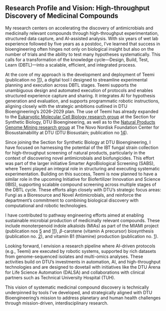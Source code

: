 ## Research Profile and Vision: High-throughput Discovery of Medicinal Compounds
My research centers on accelerating the discovery of antimicrobials and medicinally relevant compounds through high-throughput experimentation, structured data capture, and AI-assisted analysis. With six years of wet lab experience followed by five years as a postdoc, I’ve learned that success in bioengineering often hinges not only on biological insight but also on the number of trials and the ability to test many hypotheses systematically. This calls for a transformation of the knowledge cycle—Design, Build, Test, Learn (DBTL)—into a scalable, efficient, and integrated process.

At the core of my approach is the development and deployment of Teemi (publication no [11](#pub-11)), a digital tool I designed to streamline experimental planning and execution across DBTL stages. Teemi supports the unambiguous design and automated execution of protocols and enables structured experience capture and sharing. It integrates AI for hypothesis generation and evaluation, and supports programmatic robotic instructions, aligning closely with the strategic ambitions outlined in DTU Bioengineering’s 2026–2029 plan. The use of Teemi has already expanded to the [Eukaryotic Molecular Cell Biology research group](https://www.bioengineering.dtu.dk/research/research-sections/section-for-synthetic-biology/eukaryotic-molecular-cell-biology) at the Section for Synthetic Biology, DTU Bioengineering, as well as to the [Natural Products Genome Mining research group](https://www.biosustain.dtu.dk/research/research-areas/natural-products/natural-products-genome-mining) at The Novo Nordisk Foundation Center for Biosustainability at DTU (DTU Biosustain; publication no [14](#pub-14)).

Since joining the Section for Synthetic Biology at DTU Bioengineering, I have focused on harnessing the potential of the IBT fungal strain collection for high-throughput screening of natural products, particularly in the context of discovering novel antimicrobials and biofungicides. This effort was part of the larger initiative Smarter AgroBiological Screening (SABS), where Teemi played an integral role in structuring and executing systematic experimentation. Building on this success, Teemi is now planned to have a similar role in the upcoming Initiative for Biofertilizer Innovation and Science (IBIS), supporting scalable compound screening across multiple stages of the DBTL cycle. These efforts align closely with DTU’s strategic focus areas: Fungi as a Bioresource and Novel Antimicrobials, and reinforce the department’s commitment to combining biological discovery with computational and robotic technologies.

I have contributed to pathway engineering efforts aimed at enabling sustainable microbial production of medicinally relevant compounds. These include monoterpenoid indole alkaloids (MIAs) as part of the MIAMI project (publication nos [5](#pub-5) and [11](#pub-11)), $\beta$-carotene (vitamin A precursor) biosynthesis (publication no. [2](#pub-2)), and vitamin B1 (thiamine) production (publication no. [1](#pub-1)). 

Looking forward, I envision a research pipeline where AI-driven protocols (e.g., Teemi) are executed by robotic systems, supported by rich datasets from genome-sequenced isolates and multi-omics analyses. These activities build on DTU’s investments in automation, AI, and high-throughput technologies and are designed to dovetail with initiatives like the DTU Arena for Life Science Automation (DALSA) and collaborations with clinical partners such as Technical University Hospital (TUH).

This vision of systematic medicinal compound discovery is technically underpinned by tools I’ve developed, and strategically aligned with DTU Bioengineering’s mission to address planetary and human health challenges through mission-driven, interdisciplinary research.
